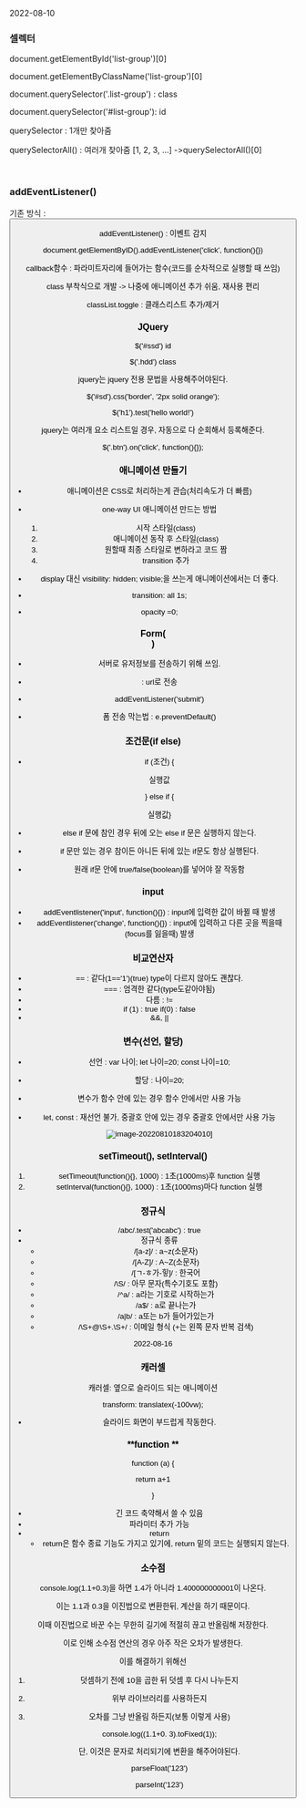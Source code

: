 2022-08-10



### **셀렉터**

document.getElementById('list-group')[0]

document.getElementByClassName('list-group')[0]

document.querySelector('.list-group') : class

document.querySelector('#list-group'): id

querySelector : 1개만 찾아줌

querySelectorAll() : 여러개 찾아줌 [1, 2, 3, ...] ->querySelectorAll()[0]

<br>



### **addEventListener()**



기존 방식 : <button onclick="">

addEventListener() : 이벤트 감지 

document.getElementByID().addEventListener('click', function(){})



callback함수 : 파라미트자리에 들어가는 함수(코드를 순차적으로 실행할 때 쓰임)



class 부착식으로 개발 -> 나중에 애니메이션 추가 쉬움, 재사용 편리

classList.toggle : 클래스리스트 추가/제거



### JQuery

$('#ssd') id

$('.hdd') class

jquery는 jquery 전용 문법을 사용해주어야된다.

$('#sd').css('border', '2px solid orange');

$('h1').test('hello world!')



jquery는 여러개 요소 리스트일 경우, 자동으로 다 순회해서 등록해준다.

$('.btn').on('click', function(){});



### **애니메이션 만들기**

* 애니메이션은 CSS로 처리하는게 관습(처리속도가 더 빠름)

* one-way UI 애니메이션 만드는 방법
  1. 시작 스타일(class)
  2. 애니메이션 동작 후 스타일(class)
  3. 원할때 최종 스타일로 변하라고 코드 짬
  4. transition 추가
* display 대신 visibility: hidden; visible;을 쓰는게 애니메이션에서는 더 좋다.

* transition: all 1s;
* opacity =0;

### **Form**(<form>)

* 서버로 유저정보를 전송하기 위해 쓰임.

* <form action="url~~"> : url로 전송

* addEventListener('submit')
* 폼 전송 막는법 : e.preventDefault()

### **조건문(if else)**

* if (조건) {

  실행값

  } else if {

  실행값}

* else if 문에 참인 경우 뒤에 오는 else if 문은 실행하지 않는다.

* if 문만 있는 경우 참이든 아니든 뒤에 있는 if문도 항상 실행된다.

* 원래 if문 안에 true/false(boolean)를 넣어야 잘 작동함



### **input**

* addEventlistener('input', function(){}) : input에 입력한 값이 바뀔 때 발생
* addEventlistener('change', function(){}) : input에 입력하고 다른 곳을 찍을때(focus를 잃을때) 발생



### **비교연산자**

* == : 같다(1=='1')(true) type이 다르지 않아도 괜찮다.
* === : 엄격한 같다(type도같아야됨)
* 다름 : !=
* if (1) : true if(0) : false
* &&, ||



### **변수(선언, 할당)**

* 선언 : var 나이; let 나이=20; const 나이=10;

* 할당 : 나이=20;

* 변수가 함수 안에 있는 경우 함수 안에서만 사용 가능

* let, const : 재선언 불가, 중괄호 안에 있는 경우 중괄호 안에서만 사용 가능

  ![image-20220810183204010](md-images/image-20220810183204010.png)]



### **setTimeout(), setInterval()**

1. setTimeout(function(){}, 1000) : 1초(1000ms)후 function 실행
2. setInterval(function(){}, 1000) : 1초(1000ms)마다 function 실행



### **정규식**

* /abc/.test('abcabc')  : true
* 정규식 종류
  * /[a-z]/ : a~z(소문자)
  * /[A-Z]/ : A~Z(소문자)
  * /[ㄱ-ㅎ가-힣]/ : 한국어
  * /\S/ : 아무 문자(특수기호도 포함)
  * /^a/ : a라는 기호로 시작하는가
  * /a$/ : a로 끝나는가
  * /a|b/ : a또는 b가 들어가있는가
  * /\S+@\S+\.\S+/ : 이메일 형식 (+는 왼쪽 문자 반복 검색)



2022-08-16



### **캐러셀**

캐러셀: 옆으로 슬라이드 되는 애니메이션



transform: translatex(-100vw);

* 슬라이드 화면이 부드럽게 작동한다.



###  **function **

function (a) {

return a+1

}

* 긴 코드 축약해서 쓸 수 있음
* 파라미터 추가 가능
* return
  * return은 함수 종료 기능도 가지고 있기에, return 밑의 코드는 실행되지 않는다.



### **소수점**

console.log(1.1+0.3)을 하면 1.4가 아니라 1.400000000001이 나온다.

이는 1.1과 0.3을 이진법으로 변환한뒤, 계산을 하기 때문이다. 

이때 이진법으로 바꾼 수는 무한히 길기에 적절히 끊고 반올림해 저장한다. 

이로 인해 소수점 연산의 경우 아주 작은 오차가 발생한다.



이를 해결하기 위해선

1. 덧셈하기 전에 10을 곱한 뒤 덧셈 후 다시 나누든지

2. 위부 라이브러리를 사용하든지

3. 오차를 그냥 반올림 하든지(보통 이렇게 사용)

   console.log((1.1+0. 3).toFixed(1));

   단, 이것은 문자로 처리되기에 변환을 해주어야된다.

   parseFloat('123')

   parseInt('123')

